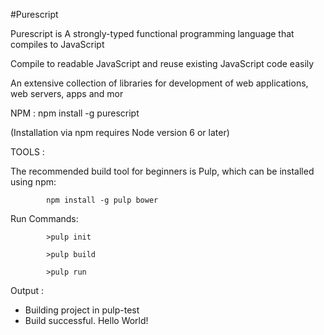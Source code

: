 #Purescript

Purescript is A strongly-typed functional programming language that compiles to JavaScript

Compile to readable JavaScript and reuse existing JavaScript code easily

An extensive collection of libraries for development of web applications, web servers, apps and mor


NPM :
            npm install -g purescript

(Installation via npm requires Node version 6 or later)

TOOLS :

The recommended build tool for beginners is Pulp, which can be installed using npm:

            npm install -g pulp bower


Run  Commands:
     
            >pulp init

            >pulp build

            >pulp run 

Output :

* Building project in pulp-test
* Build successful.
Hello World!


  